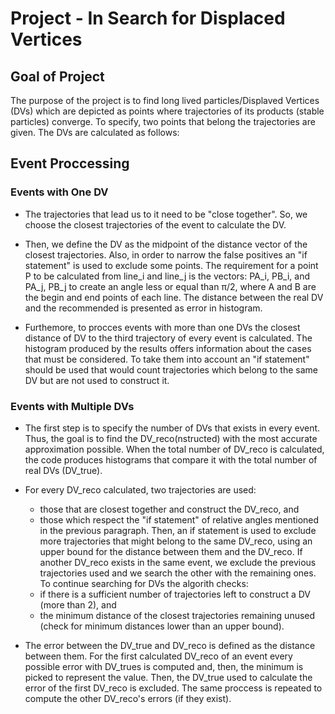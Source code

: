 # Project - In Search for Displaced Vertices

## Goal of Project

The purpose of the project is to find long lived particles/Displaved Vertices (DVs) which are depicted as points where
trajectories of its products (stable particles) converge. To specify, two points that belong the trajectories are given.
The DVs are calculated as follows:

## Event Proccessing

### Events with One DV

  * The trajectories that lead us to it need to be "close together". So, we choose the closest trajectories of the event
    to calculate the DV.

  * Then, we define the DV as the midpoint of the distance vector of the closest trajectories. Also, in order to narrow the
    false positives an "if statement" is used to exclude some points. The requirement for a point P to be calculated from line_i 
    and line_j is the vectors: PA_i, PB_i, and PA_j, PB_j to create an angle less or equal than π/2, where A and B are the begin and
    end points of each line. The distance between the real DV and the recommended is presented as error in histogram.

  * Furthemore, to procces events with more than one DVs the closest distance of DV to the third trajectory of every event is calculated.
    The histogram produced by the results offers information about the cases that must be considered. To take them into account an 
    "if statement" should be used that would count trajectories which belong to the same DV but are not used to construct it.
  
### Events with Multiple DVs

  * The first step is to specify the number of DVs that exists in every event. Thus, the goal is to find the DV_reco(nstructed) with the 
    most accurate approximation possible. When the total number of DV_reco is calculated, the code produces histograms that compare it
    with the total number of real DVs (DV_true).

  * For every DV_reco calculated, two trajectories are used:
      * those that are closest together and construct the DV_reco, and
      * those which respect the "if statement" of relative angles mentioned in the previous paragraph. 
    Then, an if statement is used to exclude more trajectories that might belong to the same DV_reco, using an upper bound for the distance
    between them and the DV_reco. If another DV_reco exists in the same event, we exclude the previous trajectories used and we search the
    other with the remaining ones. To continue searching for DVs the algorith checks:
      * if there is a sufficient number of trajectories left to construct a DV (more than 2), and
      * the minimum distance of the closest trajectories remaining unused (check for minimum distances lower than an upper bound).

  * The error between the DV_true and DV_reco is defined as the distance between them. For the first calculated DV_reco of an event 
    every possible error with DV_trues is computed and, then, the minimum is picked to represent the value. Then, the DV_true used to 
    calculate the error of the first DV_reco is excluded. The same proccess is repeated to compute the other DV_reco's errors (if they exist).
